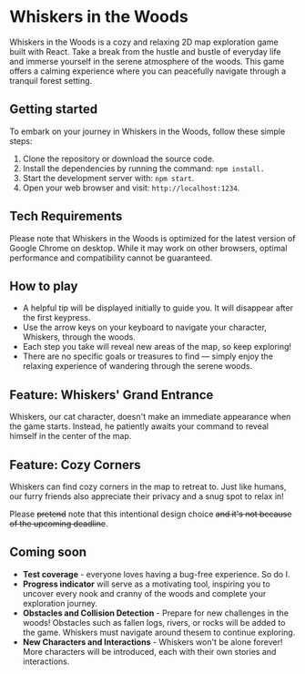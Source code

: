 # Whiskers in the Woods

Whiskers in the Woods is a cozy and relaxing 2D map exploration game built with React. Take a break from the hustle and bustle of everyday life and immerse yourself in the serene atmosphere of the woods. This game offers a calming experience where you can peacefully navigate through a tranquil forest setting.

## Getting started

To embark on your journey in Whiskers in the Woods, follow these simple steps:

1. Clone the repository or download the source code.
2. Install the dependencies by running the command: `npm install.`
3. Start the development server with: `npm start`.
4. Open your web browser and visit: `http://localhost:1234`.

## Tech Requirements

Please note that Whiskers in the Woods is optimized for the latest version of Google Chrome on desktop. While it may work on other browsers, optimal performance and compatibility cannot be guaranteed.

## How to play

- A helpful tip will be displayed initially to guide you. It will disappear after the first keypress.
- Use the arrow keys on your keyboard to navigate your character, Whiskers, through the woods.
- Each step you take will reveal new areas of the map, so keep exploring!
- There are no specific goals or treasures to find — simply enjoy the relaxing experience of wandering through the serene woods.

## Feature: Whiskers' Grand Entrance

Whiskers, our cat character, doesn't make an immediate appearance when the game starts. Instead, he patiently awaits your command to reveal himself in the center of the map.

## Feature: Cozy Corners

Whiskers can find cozy corners in the map to retreat to. Just like humans, our furry friends also appreciate their privacy and a snug spot to relax in!

Please ~~pretend~~ note that this intentional design choice ~~and it's not because of the upcoming deadline~~.

## Coming soon

- **Test coverage** - everyone loves having a bug-free experience. So do I.
- **Progress indicator** will serve as a motivating tool, inspiring you to uncover every nook and cranny of the woods and complete your exploration journey.
- **Obstacles and Collision Detection** - Prepare for new challenges in the woods! Obstacles such as fallen logs, rivers, or rocks will be added to the game. Whiskers must navigate around thesem to continue exploring. 
- **New Characters and Interactions** - Whiskers won't be alone forever! More characters will be introduced, each with their own stories and interactions.
